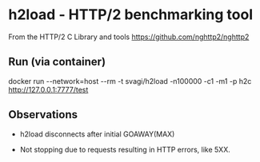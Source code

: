 # h2load - HTTP/2 benchmarking tool

From the HTTP/2 C Library and tools
https://github.com/nghttp2/nghttp2

## Run (via container)

docker run --network=host --rm -t svagi/h2load -n100000 -c1 -m1 -p h2c http://127.0.0.1:7777/test

## Observations

* h2load disconnects after initial GOAWAY(MAX)

* Not stopping due to requests resulting in HTTP errors, like 5XX.
